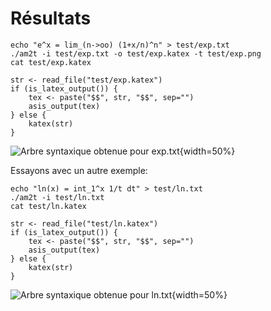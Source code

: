 # Résultats

```{bash}
echo "e^x = lim_(n->oo) (1+x/n)^n" > test/exp.txt
./am2t -i test/exp.txt -o test/exp.katex -t test/exp.png
cat test/exp.katex
```

```{r}
str <- read_file("test/exp.katex")
if (is_latex_output()) {
    tex <- paste("$$", str, "$$", sep="")
    asis_output(tex)
} else {
    katex(str)
}
```

![Arbre syntaxique obtenue pour `exp.txt`](../test/exp.png){width=50%}


Essayons avec un autre exemple:

```{bash}
echo "ln(x) = int_1^x 1/t dt" > test/ln.txt
./am2t -i test/ln.txt
cat test/ln.katex
```

```{r, echo=FALSE}
str <- read_file("test/ln.katex")
if (is_latex_output()) {
    tex <- paste("$$", str, "$$", sep="")
    asis_output(tex)
} else {
    katex(str)
}
```

![Arbre syntaxique obtenue pour `ln.txt`](../test/ln.png){width=50%}